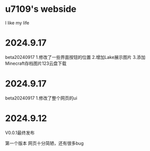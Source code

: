 # u7109's webside
I like my life

# 2024.9.17
beta20240917
1.修改了一些界面按钮的位置
2.增加Lake展示图片
3.添加Minecraft存档图片123云盘下载

# 2024.9.17
beta20240917
1.修改了整个网页的ui

# 2024.9.12
V0.0.1最终发布

第一个版本
网页十分简陋，还有很多bug